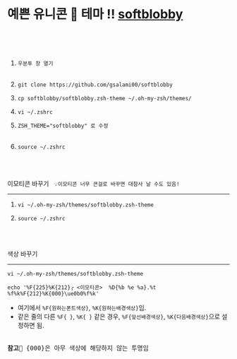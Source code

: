 <br>

예쁜 유니콘 🦄 테마 !! <a href="https://github.com/gsalami00/softblobby">softblobby</a><br><br>
===
<br>
<ol>
  <li><code>우분투 창 열기</code></li><br>
  <li><pre><code>git clone https://github.com/gsalami00/softblobby</code></pre></li>
  <li><pre><code>cp softblobby/softblobby.zsh-theme ~/.oh-my-zsh/themes/</code></pre></li>
  <li><pre><code>vi ~/.zshrc</code></pre></li>
  <li><code>ZSH_THEME="softblobby" 로 수정</code></li><br>
  <li><pre><code>source ~/.zshrc</code></pre></li>
 </ol>
<br><br><br>
이모티콘 바꾸기&nbsp;&nbsp;&nbsp;<code>💡이모티콘 너무 큰걸로 바꾸면 대참사 날 수도 있음!</code>

---
<ol>
  <li><pre><code>vi ~/.oh-my-zsh/themes/softblobby.zsh-theme</code></pre></li>
  <li><pre><code>source ~/.zshrc</code></pre><br></li>
</ol>
<br>
색상 바꾸기

---
```shell
vi ~/.oh-my-zsh/themes/softblobby.zsh-theme
```
```shell
echo '%F{225}%K{212}╭ <이모티콘>  %D{%b %e %a}.%t  %f%k%F{212}%K{000}\ue0b0%f%k'
```
* 여기에서 ```%F{원하는폰트색상}```, ```%K{원하는배경색상}```임.
* 같은 줄의 다른 ```%F{ }```, ```%K{ }``` 같은 경우, ```%F{앞선배경색상}```, ```%K{다음배경색상}```으로 설정하면 됨.<br><br>

<pre><b>참고</b>🍎 {000}은 아무 색상에 해당하지 않는 투명임</pre>
